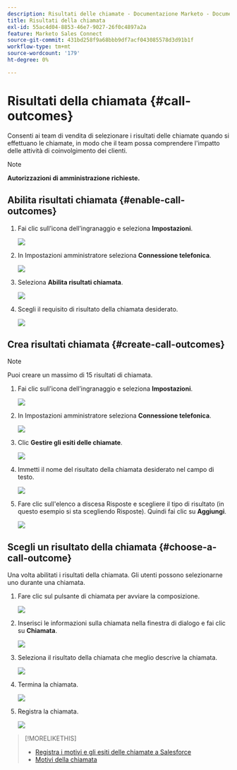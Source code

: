 ```yaml
---
description: Risultati delle chiamate - Documentazione Marketo - Documentazione del prodotto
title: Risultati della chiamata
exl-id: 55ac4d04-8853-46e7-9027-26f0c4897a2a
feature: Marketo Sales Connect
source-git-commit: 431bd258f9a68bbb9df7acf043085578d3d91b1f
workflow-type: tm+mt
source-wordcount: '179'
ht-degree: 0%

---
```


# Risultati della chiamata {#call-outcomes}

Consenti ai team di vendita di selezionare i risultati delle chiamate quando si effettuano le chiamate, in modo che il team possa comprendere l&#39;impatto delle attività di coinvolgimento dei clienti.

>[!NOTE]
>
>**Autorizzazioni di amministrazione richieste.**

## Abilita risultati chiamata {#enable-call-outcomes}

1. Fai clic sull’icona dell’ingranaggio e seleziona **Impostazioni**.

   ![](assets/call-outcomes-1.png)

1. In Impostazioni amministratore seleziona **Connessione telefonica**.

   ![](assets/call-outcomes-2.png)

1. Seleziona **Abilita risultati chiamata**.

   ![](assets/call-outcomes-3.png)

1. Scegli il requisito di risultato della chiamata desiderato.

   ![](assets/call-outcomes-4.png)

## Crea risultati chiamata {#create-call-outcomes}

>[!NOTE]
>
>Puoi creare un massimo di 15 risultati di chiamata.

1. Fai clic sull’icona dell’ingranaggio e seleziona **Impostazioni**.

   ![](assets/call-outcomes-5.png)

1. In Impostazioni amministratore seleziona **Connessione telefonica**.

   ![](assets/call-outcomes-6.png)

1. Clic **Gestire gli esiti delle chiamate**.

   ![](assets/call-outcomes-7.png)

1. Immetti il nome del risultato della chiamata desiderato nel campo di testo.

   ![](assets/call-outcomes-8.png)

1. Fare clic sull&#39;elenco a discesa Risposte e scegliere il tipo di risultato (in questo esempio si sta scegliendo Risposte). Quindi fai clic su **Aggiungi**.

   ![](assets/call-outcomes-9.png)

## Scegli un risultato della chiamata {#choose-a-call-outcome}

Una volta abilitati i risultati della chiamata. Gli utenti possono selezionarne uno durante una chiamata.

1. Fare clic sul pulsante di chiamata per avviare la composizione.

   ![](assets/call-outcomes-10.png)

1. Inserisci le informazioni sulla chiamata nella finestra di dialogo e fai clic su **Chiamata**.

   ![](assets/call-outcomes-11.png)

1. Seleziona il risultato della chiamata che meglio descrive la chiamata.

   ![](assets/call-outcomes-12.png)

1. Termina la chiamata.

   ![](assets/call-outcomes-13.png)

1. Registra la chiamata.

   ![](assets/call-outcomes-14.png)

>[!MORELIKETHIS]
>
>* [Registra i motivi e gli esiti delle chiamate a Salesforce](/help/marketo/product-docs/marketo-sales-connect/phone/log-call-reasons-and-call-outcomes-to-salesforce.md)
>* [Motivi della chiamata](/help/marketo/product-docs/marketo-sales-connect/phone/call-reasons.md)
